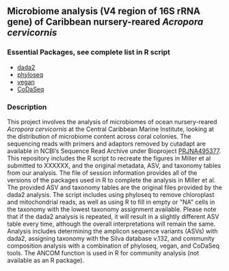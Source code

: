 ## Microbiome analysis (V4 region of 16S rRNA gene) of Caribbean nursery-reared <i>Acropora cervicornis</i> 

### Essential Packages, see complete list in R script
* [dada2](https://bioconductor.org/packages/release/bioc/html/dada2.html)
* [phyloseq](https://joey711.github.io/phyloseq/) 
* [vegan](https://cran.r-project.org/package=vegan)
* [CoDaSeq](https://github.com/ggloor/CoDaSeq)

### Description
This project involves the analysis of microbiomes of ocean nursery-reared <i>Acropora cervicornis</i> at the Central Caribbean Marine Institute, looking at the distribution of microbiome content across coral colonies. The sequencing reads with primers and adaptors removed by cutadapt are available in NCBI’s Sequence Read Archive under Bioproject [PRJNA495377](https://www.ncbi.nlm.nih.gov/bioproject/PRJNA495377). This repository includes the R script to recreate the figures in Miller et al submitted to XXXXXX, and the original metadata, ASV, and taxonomy tables from our analysis. The file of session information provides all of the versions of the packages used in R to complete the analysis in Miller et al. The provided ASV and taxonomy tables are the original files provided by the dada2 analysis. The script includes using phyloseq to remove chloroplast and mitochondrial reads, as well as using R to fill in empty or "NA" cells in the taxonomy with the lowest taxonomy assignment available. Please note that if the dada2 analysis is repeated, it will result in a slightly different ASV table every time, although the overall interpretations will remain the same. Analysis includes determining the amplicon sequence variants (ASVs) with dada2, assigning taxonomy with the Silva database v.132, and community composition analysis with a combination of phyloseq, vegan, and CoDaSeq tools. The ANCOM function is used in R for community analysis (not available as an R package).
